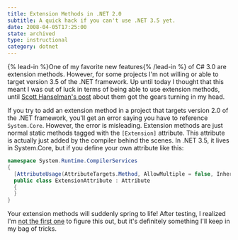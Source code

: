 ```yaml
---
title: Extension Methods in .NET 2.0
subtitle: A quick hack if you can't use .NET 3.5 yet.
date: 2008-04-05T17:25:00
state: archived
type: instructional
category: dotnet
---
```


{% lead-in %}One of my favorite new features{% /lead-in %} of C# 3.0 are extension methods. However, for some projects I'm not willing or able to target version 3.5 of the .NET framework. Up until today I thought that this meant I was out of luck in terms of being able to use extension methods, until [Scott Hanselman's post](http://www.hanselman.com/blog/HowDoExtensionMethodsWorkAndWhyWasANewCLRNotRequired.aspx) about them got the gears turning in my head.

If you try to add an extension method in a project that targets version 2.0 of the .NET framework, you'll get an error saying you have to reference `System.Core`. However, the error is misleading. Extension methods are just normal static methods tagged with the `[Extension]` attribute. This attribute is actually just added by the compiler behind the scenes. In .NET 3.5, it lives in System.Core, but if you define your own attribute like this:

```csharp
namespace System.Runtime.CompilerServices
{
  [AttributeUsage(AttributeTargets.Method, AllowMultiple = false, Inherited = false)]
  public class ExtensionAttribute : Attribute
  {
  }
}
```

Your extension methods will suddenly spring to life! After testing, I realized I'm [not the first one](http://www.codethinked.com/post/2008/02/Using-Extension-Methods-in-net-20.aspx) to figure this out, but it's definitely something I'll keep in my bag of tricks.
